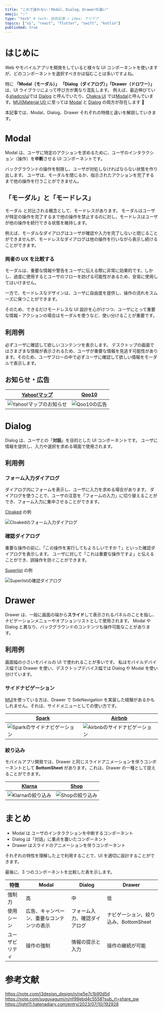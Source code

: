 ```yaml
---
title: "これで迷わない！Modal、Dialog、Drawerの違い"
emoji: "✨"
type: "tech" # tech: 技術記事 / idea: アイデア
topics: ["ui", "react", "flutter", "swift", "kotlin"]
published: true
---
```


# はじめに

Web やモバイルアプリを開発をしていると様々な UI コンポーネントを使いますが、どのコンポーネントを選択すべきかは悩むことは多いですよね。

特に **「Modal（モーダル）」 「Dialog（ダイアログ）」「Drawer（ドロワー）」** は、UI ライブラリによって呼び方が異なり混乱します。
例えば、最近伸びている[shadcn/ui](https://ui.shadcn.com/)では [Dialog](https://ui.shadcn.com/docs/components/dialog) と呼んでいたり、[Chakra UI](https://v2.chakra-ui.com/) では[Modal](https://v2.chakra-ui.com/docs/components/modal/usage)と呼んでいます。[MUI(Material UI) ](https://mui.com/)に至っては [Modal](https://mui.com/material-ui/react-modal/) と [Dialog](https://mui.com/material-ui/react-dialog/) の両方が存在します 🤯

本記事では、Modal、Dialog、Drawer それぞれの特徴と違いを解説していきます。

# Modal

Modal は、ユーザに特定のアクションを求めるために、ユーザのインタラクション（操作）を**中断**させる UI コンポーネントです。

バックグラウンドの操作を制限し、ユーザが対処しなければならない状態を作り出します。
ユーザは、モーダルを閉じるか、指示されたアクションを完了するまで他の操作を行うことができません。

## 「モーダル」と「モードレス」

モーダル と対比される概念として、モードレスがあります。
モーダルはユーザが特定の操作を完了するまで他の操作を禁止するのに対し、モードレスはユーザが他の操作を続行できる状態を維持します。

例えば、モーダルなダイアログはユーザが確認や入力を完了しないと閉じることができませんが、モードレスなダイアログは他の操作を行いながら表示し続けることができます。

### 両者の UX を比較する

モーダルは、重要な情報や警告をユーザに伝える際に非常に効果的です。しかし、過度に使用するとユーザのフローを妨げる可能性があるため、安易に使用してはいけません。

一方で、モードレスなデザインは、ユーザに自由度を提供し、操作の流れをスムーズに保つことができます。

そのため、できるだけモードレスな UI 設計を心がけつつ、ユーザにとって重要な情報・アクションの場合はモーダルを使うなど、使い分けることが重要です。

## 利用例

必ずユーザに確認して欲しいコンテンツを表示します。
デスクトップの画面ではさまざまな情報が表示されるため、ユーザが重要な情報を見逃す可能性があります。そのため、ユーザフローの中で必ずユーザに確認して欲しい情報をモーダルで表示します。

## お知らせ・広告

| [Yahoo!マップ](https://www.ui-pocket.com/apps/yahoo-map/2024-06)                                      | [Qoo10](https://pin.it/1HKULoFsa)                                                          |
| ----------------------------------------------------------------------------------------------------- | ------------------------------------------------------------------------------------------ |
| ![Yahoo!マップのお知らせ](https://storage.googleapis.com/zenn-user-upload/c171a896e1d2-20240609.webp) | ![Qoo10の広告](https://storage.googleapis.com/zenn-user-upload/a89f49c72774-20240609.jpeg) |

# Dialog

Dialog は、ユーザとの「**対話**」を目的とした UI コンポーネントです。
ユーザに情報を提供し、入力や選択を求める場面で使用されます。

## 利用例

### フォーム入力ダイアログ

ダイアログ内にフォームを表示し、ユーザに入力を求める場合があります。
ダイアログを使うことで、ユーザの注意を「フォームの入力」に切り替えることができ、フォーム入力に集中させることができます。

[Cloaked](https://mobbin.com/screens/037740a3-c83d-4f07-90a0-07d35eac6743?utm_source=copy_link&utm_medium=link&utm_campaign=screen_sharing) の例

![Cloakedのフォーム入力ダイアログ](https://storage.googleapis.com/zenn-user-upload/b05c1f20ff75-20240609.png)

### 確認ダイアログ

重要な操作の前に、「この操作を実行してもよろしいですか？」といった確認ダイアログを表示します。
ユーザに対して「これは重要な操作ですよ」と伝えることができ、誤操作を防ぐことができます。

[Superlist](https://mobbin.com/screens/9631d090-c06b-4b81-8029-d675b0841a80?utm_source=copy_link&utm_medium=link&utm_campaign=screen_sharing) の例

![Superlistの確認ダイアログ](https://storage.googleapis.com/zenn-user-upload/062046b0747f-20240609.png)

# Drawer

Drawer は、一般に画面の端から**スライド**して表示されるパネルのことを指し、ナビゲーションメニューやオプションリストとして使用されます。
Modal や Dialog と異なり、バックグラウンドのコンテンツも操作可能なことがあります。

## 利用例

画面幅の小さいモバイルの UI で使われることが多いです。
私はモバイルデバイス幅では Drawer を使い、デスクトップデバイス幅では Dialog や Modal を使い分けています。

### サイドナビゲーション

[MUI](https://mui.com/)を使っている方は、Drawer で SideNavigation を実装した経験があるかもしれません。それは、サイドメニューとしての使い方です。

| [Spark](https://mobbin.com/screens/143b7d48-fd28-4b3b-bcbe-f629c0eec50d?utm_source=copy_link&utm_medium=link&utm_campaign=screen_sharing) | [Airbnb](https://mobbin.com/screens/3c827d98-6e33-4e37-a92a-2762d92ab285?utm_source=copy_link&utm_medium=link&utm_campaign=screen_sharing) |
| ----------------------------------------------------------------------------------------------------------------------------------------- | ------------------------------------------------------------------------------------------------------------------------------------------ |
| ![Sparkのサイドナビゲーション](https://storage.googleapis.com/zenn-user-upload/6c972c2371e3-20240609.png)                                 | ![Airbnbのサイドナビゲーション](https://storage.googleapis.com/zenn-user-upload/f332e3824594-20240609.png)                                 |

### 絞り込み

モバイルアプリ開発では、Drawer と同じスライドアニメーションを伴うコンボーネントとして **BottomSheet** があります。これは、Drawer の一種として捉えることができます。

| [Klarna](https://mobbin.com/screens/bfa033a2-3515-4b89-8e83-991506413b90?utm_source=copy_link&utm_medium=link&utm_campaign=screen_sharing) | [Shop](https://mobbin.com/screens/876a46f2-5b41-405c-b6b4-3cb3eda0ac5c?utm_source=copy_link&utm_medium=link&utm_campaign=screen_sharing) |
| ------------------------------------------------------------------------------------------------------------------------------------------ | ---------------------------------------------------------------------------------------------------------------------------------------- |
| ![Klarnaの絞り込み](https://storage.googleapis.com/zenn-user-upload/e43f55b117a4-20240609.png)                                             | ![Shopの絞り込み](https://storage.googleapis.com/zenn-user-upload/89f55391a43e-20240609.png)                                             |

# まとめ

- Modal は ユーザのインタラクションを中断するコンポーネント
- Dialog は「対話」に重点を置いたコンポーネント
- Drawer はスライドのアニメーションを伴うコンポーネント

それぞれの特性を理解した上で利用することで、UI を適切に設計することができます。

最後に、3 つのコンポーネントを比較した表を示します。

| 特徴           | Modal                                      | Dialog                       | Drawer                                |
| -------------- | ------------------------------------------ | ---------------------------- | ------------------------------------- |
| 強制力         | 高                                         | 中                           | 低                                    |
| 使用シーン     | 広告、キャンペーン、重要なコンテンツの表示 | フォーム入力、確認ダイアログ | ナビゲーション、絞り込み、BottomSheet |
| ユーザビリティ | 操作の強制                                 | 情報の提示と入力             | 操作の継続が可能                      |

# 参考文献

https://note.com/i3design_design/n/ne5e7c1b90d5d
https://note.com/suguyagumi/n/nf99ebd4c5558?sub_rt=share_pw
https://light11.hatenadiary.com/entry/2023/07/10/192928
